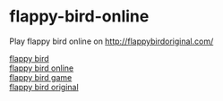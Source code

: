 # flappy-bird-online
Play flappy bird online on http://flappybirdoriginal.com/

<a href="http://flappybirdoriginal.com/" target="_blank">flappy bird</a>
<br>
<a href="http://flappybirdoriginal.com/" target="_blank">flappy bird online</a>
<br>
<a href="http://flappybirdoriginal.com/" target="_blank">flappy bird game</a>
<br>
<a href="http://flappybirdoriginal.com/" target="_blank">flappy bird original</a>
